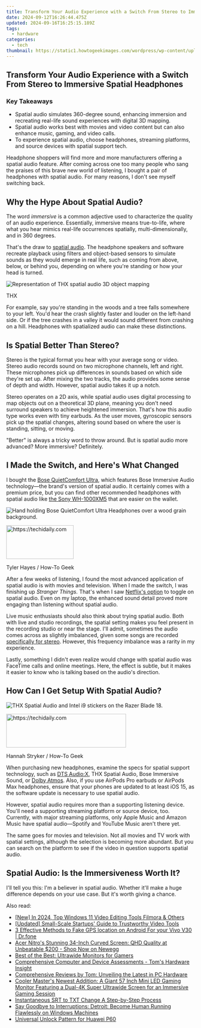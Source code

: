 ```yaml
---
title: Transform Your Audio Experience with a Switch From Stereo to Immersive Spatial Headphones
date: 2024-09-12T16:26:44.475Z
updated: 2024-09-16T16:25:15.189Z
tags:
  - hardware
categories:
  - tech
thumbnail: https://static1.howtogeekimages.com/wordpress/wp-content/uploads/2024/04/53365054689_20a9dd3784_o.jpg
---
```


## Transform Your Audio Experience with a Switch From Stereo to Immersive Spatial Headphones

### Key Takeaways

* Spatial audio simulates 360-degree sound, enhancing immersion and recreating real-life sound experiences with digital 3D mapping.
* Spatial audio works best with movies and video content but can also enhance music, gaming, and video calls.
* To experience spatial audio, choose headphones, streaming platforms, and source devices with spatial support tech.

 Headphone shoppers will find more and more manufacturers offering a spatial audio feature. After coming across one too many people who sang the praises of this brave new world of listening, I bought a pair of headphones with spatial audio. For many reasons, I don't see myself switching back.

##  Why the Hype About Spatial Audio?

 The word _immersive_ is a common adjective used to characterize the quality of an audio experience. Essentially, immersive means true-to-life, where what you hear mimics real-life occurrences spatially, multi-dimensionally, and in 360 degrees.

 That's the draw to [spatial audio](https://android-unlock.techidaily.com/in-2024-pattern-locks-are-unsafe-secure-your-samsung-galaxy-a14-5g-phone-now-with-these-tips-by-drfone-android/). The headphone speakers and software recreate playback using filters and object-based sensors to simulate sounds as they would emerge in real life, such as coming from above, below, or behind you, depending on where you're standing or how your head is turned.

![Representation of THX spatial audio 3D object mapping](https://static1.howtogeekimages.com/wordpress/wp-content/uploads/2024/04/thx-spatial-audio.jpg) 

THX

 For example, say you're standing in the woods and a tree falls somewhere to your left. You'd hear the crash slightly faster and louder on the left-hand side. Or if the tree crashes in a valley it would sound different from crashing on a hill. Headphones with spatialized audio can make these distinctions.

##  Is Spatial Better Than Stereo?

 Stereo is the typical format you hear with your average song or video. Stereo audio records sound on two microphone channels, left and right. These microphones pick up differences in sounds based on which side they're set up. After mixing the two tracks, the audio provides some sense of depth and width. However, spatial audio takes it up a notch.

 Stereo operates on a 2D axis, while spatial audio uses digital processing to map objects out on a theoretical 3D plane, meaning you don't need surround speakers to achieve heightened immersion. That's how this audio type works even with tiny earbuds. As the user moves, gyroscopic sensors pick up the spatial changes, altering sound based on where the user is standing, sitting, or moving.

 "Better" is always a tricky word to throw around. But is spatial audio more advanced? More immersive? Definitely.

##  I Made the Switch, and Here's What Changed

 I bought the [Bose QuietComfort Ultra](https://instagram-videos.techidaily.com/in-2024-seamless-social-streams-link-instagram-and-facebook/), which features Bose Immersive Audio technology—the brand's version of spatial audio. It certainly comes with a premium price, but you can find other recommended headphones with spatial audio like [the Sony WH-1000XM5](https://facebook-video-files.techidaily.com/updated-in-2024-quora-poster-sizing-instructions/) that are easier on the wallet.

![Hand holding Bose QuietComfort Ultra Headphones over a wood grain background.](https://static1.howtogeekimages.com/wordpress/wp-content/uploads/2024/04/53366369359_770272d6b9_o.jpg) 

<!-- affiliate ads begin -->
<a href="https://aligracehair.sjv.io/c/5597632/2135353/19272" target="_top" id="2135353">
  <img src="//a.impactradius-go.com/display-ad/19272-2135353" border="0" alt="https://techidaily.com" width="180" height="90"/>
</a>
<img height="0" width="0" src="https://aligracehair.sjv.io/i/5597632/2135353/19272" style="position:absolute;visibility:hidden;" border="0" />
<!-- affiliate ads end -->

Tyler Hayes / How-To Geek

 After a few weeks of listening, I found the most advanced application of spatial audio is with movies and television. When I made the switch, I was finishing up _Stranger Things._ That's when I saw [Netflix's option](https://www.makeuseof.com/how-to-watch-netflix-shows-spatial-audio/) to toggle on spatial audio. Even on my laptop, the enhanced sound detail proved more engaging than listening without spatial audio.

 Live music enthusiasts should also think about trying spatial audio. Both with live and studio recordings, the spatial setting makes you feel present in the recording studio or near the stage. I'll admit, sometimes the audio comes across as slightly imbalanced, given some songs are recorded [specifically for stereo](https://screen-mirroring-recording.techidaily.com/updated-2024-approved-ranked-top-ios-solutions-for-playing-classic-psp-games-today/). However, this frequency imbalance was a rarity in my experience.

 Lastly, something I didn't even realize would change with spatial audio was FaceTime calls and online meetings. Here, the effect is subtle, but it makes it easier to know who is talking based on the audio's direction.

##  How Can I Get Setup With Spatial Audio?

![THX Spatial Audio and Intel i9 stickers on the Razer Blade 18.](https://static1.howtogeekimages.com/wordpress/wp-content/uploads/2024/04/52690361087_cee5eae2ab_o.jpg) 

<!-- affiliate ads begin -->
<a href="https://bluettius.sjv.io/c/5597632/2139121/17108" target="_top" id="2139121">
  <img src="//a.impactradius-go.com/display-ad/17108-2139121" border="0" alt="https://techidaily.com" width="320" height="90"/>
</a>
<img height="0" width="0" src="https://bluettius.sjv.io/i/5597632/2139121/17108" style="position:absolute;visibility:hidden;" border="0" />
<!-- affiliate ads end -->

Hannah Stryker / How-To Geek

 When purchasing new headphones, examine the specs for spatial support technology, such as [DTS Audio:X](https://extra-resources.techidaily.com/ace-windows-10-tricks-to-save-time-and-energy/), THX Spatial Audio, Bose Immersive Sound, or [Dolby Atmos](https://fix-guide.techidaily.com/how-to-revive-your-bricked-samsung-galaxy-s23-ultra-in-minutes-drfone-by-drfone-fix-android-problems-fix-android-problems/). Also, if you use AirPods Pro earbuds or AirPods Max headphones, ensure that your phones are updated to at least iOS 15, as the software update is necessary to use spatial audio.

 However, spatial audio requires more than a supporting listening device. You'll need a supporting streaming platform or source device, too. Currently, with major streaming platforms, only Apple Music and Amazon Music have spatial audio—Spotify and YouTube Music aren't there yet.

 The same goes for movies and television. Not all movies and TV work with spatial settings, although the selection is becoming more abundant. But you can search on the platform to see if the video in question supports spatial audio.

##  Spatial Audio: Is the Immersiveness Worth It?

 I'll tell you this: I'm a believer in spatial audio. Whether it'll make a huge difference depends on your use case. But it's worth giving a chance.

<ins class="adsbygoogle"
     style="display:block"
     data-ad-format="autorelaxed"
     data-ad-client="ca-pub-7571918770474297"
     data-ad-slot="1223367746"></ins>

<ins class="adsbygoogle"
     style="display:block"
     data-ad-client="ca-pub-7571918770474297"
     data-ad-slot="8358498916"
     data-ad-format="auto"
     data-full-width-responsive="true"></ins>

<span class="atpl-alsoreadstyle">Also read:</span>
<div><ul>
<li><a href="https://fox-blue.techidaily.com/new-in-2024-top-windows-11-video-editing-tools-filmora-and-others/"><u>[New] In 2024, Top Windows 11 Video Editing Tools Filmora & Others</u></a></li>
<li><a href="https://video-screen-grab.techidaily.com/updated-small-scale-startups-guide-to-trustworthy-video-tools/"><u>[Updated] Small-Scale Startups' Guide to Trustworthy Video Tools</u></a></li>
<li><a href="https://android-location.techidaily.com/3-effective-methods-to-fake-gps-location-on-android-for-your-vivo-v30-drfone-by-drfone-virtual/"><u>3 Effective Methods to Fake GPS location on Android For your Vivo V30 | Dr.fone</u></a></li>
<li><a href="https://hardware-tips.techidaily.com/acer-nitros-stunning-34-inch-curved-screen-qhd-quality-at-unbeatable-200-shop-now-on-newegg/"><u>Acer Nitro's Stunning 34-Inch Curved Screen: QHD Quality at Unbeatable $200 - Shop Now on Newegg</u></a></li>
<li><a href="https://hardware-tips.techidaily.com/best-of-the-best-ultrawide-monitors-for-gamers/"><u>Best of the Best: Ultrawide Monitors for Gamers</u></a></li>
<li><a href="https://hardware-tips.techidaily.com/comprehensive-computer-and-device-assessments-toms-hardware-insight/"><u>Comprehensive Computer and Device Assessments - Tom's Hardware Insight</u></a></li>
<li><a href="https://hardware-tips.techidaily.com/comprehensive-reviews-by-tom-unveiling-the-latest-in-pc-hardware/"><u>Comprehensive Reviews by Tom: Unveiling the Latest in PC Hardware</u></a></li>
<li><a href="https://hardware-tips.techidaily.com/cooler-masters-newest-addition-a-giant-57-inch-mini-led-gaming-monitor-featuring-a-dual-4k-super-ultrawide-screen-for-an-immersive-gaming-session/"><u>Cooler Master's Newest Addition: A Giant 57 Inch Mini LED Gaming Monitor Featuring a Dual-4K Super Ultrawide Screen for an Immersive Gaming Session</u></a></li>
<li><a href="https://extra-hints.techidaily.com/instantaneous-srt-to-txt-change-a-step-by-step-process/"><u>Instantaneous SRT to TXT Change A Step-by-Step Process</u></a></li>
<li><a href="https://win-answers.techidaily.com/say-goodbye-to-interruptions-detroit-become-human-running-flawlessly-on-windows-machines/"><u>Say Goodbye to Interruptions: Detroit: Become Human Running Flawlessly on Windows Machines</u></a></li>
<li><a href="https://android-unlock.techidaily.com/universal-unlock-pattern-for-huawei-p60-by-drfone-android/"><u>Universal Unlock Pattern for Huawei P60</u></a></li>
</ul></div>

